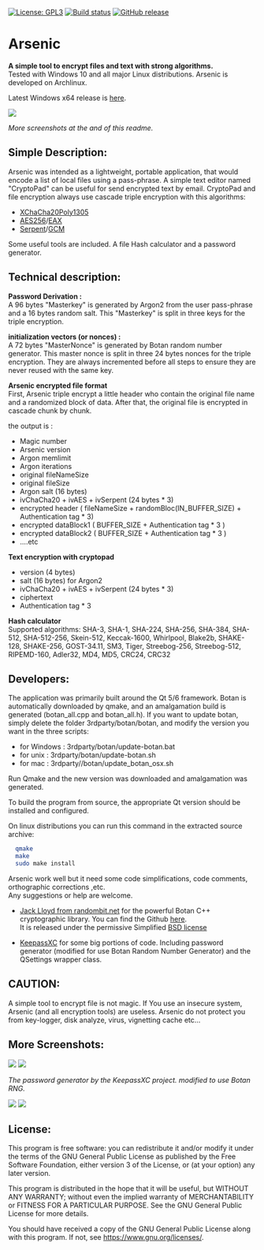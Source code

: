 [![License: GPL3](https://img.shields.io/badge/License-GPL3-green.svg)](https://opensource.org/licenses/GPL-3.0)
[![Build status](https://ci.appveyor.com/api/projects/status/eid3dqq4c28u7sf4?svg=true)](https://ci.appveyor.com/project/Antidote1911/arsenic)
[![GitHub release](https://img.shields.io/github/release/Antidote1911/arsenic)](https://github.com/Antidote1911/arsenic/releases/)


# Arsenic
**A simple tool to encrypt files and text with strong algorithms.**<br>
Tested with Windows 10 and all major Linux distributions. Arsenic is developed on Archlinux.

Latest Windows x64 release is [here](https://github.com/Antidote1911/arsenic/releases/latest).

<img src='screenshots/main_dark.png'/>

*More screenshots at the and of this readme.*


## Simple Description: ##
Arsenic was intended as a lightweight, portable application, that would encode a list of local files using a pass-phrase. A simple text editor named "CryptoPad" can be useful for send encrypted text by email. CryptoPad and file encryption always use cascade triple encryption with this algorithms:
- [XChaCha20Poly1305](https://botan.randombit.net/handbook/api_ref/cipher_modes.html#chacha20poly1305)
- [AES256](https://en.wikipedia.org/wiki/Advanced_Encryption_Standard)/[EAX](https://en.wikipedia.org/wiki/EAX_mode)
- [Serpent](https://en.wikipedia.org/wiki/Serpent_(cipher))/[GCM](https://en.wikipedia.org/wiki/Galois/Counter_Mode)

Some useful tools are included. A file Hash calculator and a password generator.

## Technical description: ##

**Password Derivation :**  
A 96 bytes "Masterkey" is generated by Argon2 from the user pass-phrase and a 16 bytes random salt. This "Masterkey" is split in three keys for the triple encryption.

**initialization vectors (or nonces) :**  
A 72 bytes "MasterNonce" is generated by Botan random number generator. This master nonce is split in three 24 bytes nonces for the triple encryption. They are always incremented before all steps to ensure they are never reused with the same key.

**Arsenic encrypted file format**  
First, Arsenic triple encrypt a little header who contain the original file name and a randomized block of data. After that, the original file is encrypted in cascade chunk by chunk.

the output is :
- Magic number
- Arsenic version
- Argon memlimit
- Argon iterations
- original fileNameSize
- original fileSize
- Argon salt  (16 bytes)
- ivChaCha20 +  ivAES +  ivSerpent (24 bytes * 3)
- encrypted header  ( fileNameSize + randomBloc(IN_BUFFER_SIZE) + Authentication tag * 3)
- encrypted dataBlock1  ( BUFFER_SIZE + Authentication tag * 3 )
- encrypted dataBlock2  ( BUFFER_SIZE + Authentication tag * 3 )
- ....etc

**Text encryption with cryptopad**  

- version    (4 bytes)
- salt       (16 bytes) for Argon2
- ivChaCha20 +  ivAES +  ivSerpent (24 bytes * 3)
- ciphertext
- Authentication tag * 3

**Hash calculator**  
Supported algorithms: SHA-3, SHA-1, SHA-224, SHA-256, SHA-384, SHA-512, SHA-512-256, Skein-512, Keccak-1600, Whirlpool, Blake2b, SHAKE-128, SHAKE-256, GOST-34.11, SM3, Tiger, Streebog-256, Streebog-512, RIPEMD-160, Adler32, MD4, MD5, CRC24, CRC32


## Developers: ##
The application was primarily built around the Qt 5/6 framework.
Botan is automatically downloaded by qmake, and an amalgamation build is generated (botan_all.cpp and botan_all.h).
If you want to update botan, simply delete the folder 3rdparty/botan/botan, and modify the version you want in the three scripts:

- for Windows : 3rdparty/botan/update-botan.bat
- for unix : 3rdparty/botan/update-botan.sh
- for mac : 3rdparty//botan/update_botan_osx.sh

Run Qmake and the new version was downloaded and amalgamation was generated.

To build the program from source, the appropriate Qt version should be installed and configured.<br>

On linux distributions you can run this command in the extracted source archive:
```bash
  qmake
  make
  sudo make install
```
Arsenic work well but it need some code simplifications, code comments, orthographic corrections ,etc.  
Any suggestions or help are welcome.


- [Jack Lloyd from randombit.net](https://botan.randombit.net) for the powerful Botan C++ cryptographic library. You can find the Github [here](https://github.com/randombit/botan).<br>
It is released under the permissive Simplified [BSD license](https://botan.randombit.net/license.txt)

- [KeepassXC](https://github.com/keepassxreboot/keepassxc) for some big portions of code. Including password generator (modified for use Botan Random Number Generator) and the QSettings wrapper class.

## CAUTION: ##
A simple tool to encrypt file is not magic. If You use an insecure system, Arsenic (and all encryption tools) are useless. Arsenic do not protect you from key-logger, disk analyze, virus, vignetting cache etc...

## More Screenshots: ##
<img src='screenshots/main_dark.png'/>
<img src='screenshots/pass_gen.png'/>

*The password generator by the KeepassXC project. modified to use Botan RNG.*

<img src='screenshots/hash.png'/>
<img src='screenshots/cryptopad_light.png'/>

## License: ##
This program is free software: you can redistribute it and/or modify
it under the terms of the GNU General Public License as published by
the Free Software Foundation, either version 3 of the License, or
(at your option) any later version.

This program is distributed in the hope that it will be useful,
but WITHOUT ANY WARRANTY; without even the implied warranty of
MERCHANTABILITY or FITNESS FOR A PARTICULAR PURPOSE.  See the
GNU General Public License for more details.

You should have received a copy of the GNU General Public License
along with this program.  If not, see <https://www.gnu.org/licenses/>.
